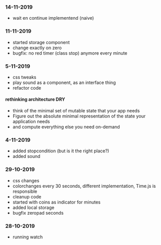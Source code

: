 ### 14-11-2019
* wait en continue implementend (naive)

### 11-11-2019

* started storage component
* change exactly on zero
* bugfix: no red timer (class stop) anymore every minute

### 5-11-2019

* css tweaks
* play sound as a component, as an interface thing
* refactor code


#### rethinking architecture DRY

* think of the minimal set of mutable state that your app needs
* Figure out the absolute minimal representation of the state your application needs 
* and compute everything else you need on-demand

### 4-11-2019

* added stopcondition (but is it the right place?)
* added sound


### 29-10-2019

* css changes
* colorchanges every 30 seconds, different implementation, Time.js is responsible 
* cleanup code
* started with coins as indicator for minutes
* added local storage
* bugfix zeropad seconds

### 28-10-2019

* running watch